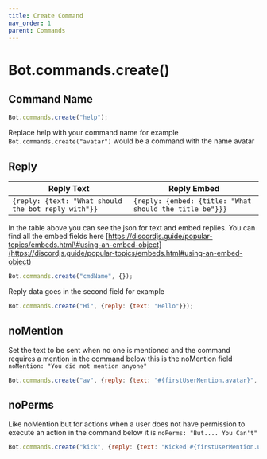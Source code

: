```yaml
---
title: Create Command
nav_order: 1
parent: Commands
---
```


# **Bot.commands.create()**

## Command Name

```js
Bot.commands.create("help");
```

Replace help with your command name for example `Bot.commands.create("avatar")`
would be a command with the name avatar

## Reply

| Reply Text                                          | Reply Embed                                             |
| --------------------------------------------------- | ------------------------------------------------------- |
| `{reply: {text: "What should the bot reply with"}}` | `{reply: {embed: {title: "What should the title be"}}}` |

In the table above you can see the json for text and embed replies. You can find
all the embed fields here
[https://discordjs.guide/popular-topics/embeds.html\#using-an-embed-object](https://discordjs.guide/popular-topics/embeds.html#using-an-embed-object)

```js
Bot.commands.create("cmdName", {});
```

Reply data goes in the second field for example

```js
Bot.commands.create("Hi", {reply: {text: "Hello"}});
```

## noMention

Set the text to be sent when no one is mentioned and the command requires a mention in the command below this is the noMention field `noMention: "You did not mention anyone"`

```js
Bot.commands.create("av", {reply: {text: "#{firstUserMention.avatar}", noMention: "You did not mention anyone"}});
```


## noPerms

Like noMention but for actions when a user does not have permission to execute an action in the command below it is `noPerms: "But.... You Can't"`

```js
Bot.commands.create("kick", {reply: {text: "Kicked #{firstUserMention.username}", action: {kick: "firstUserMention"} noPerms: "But.... You Can't"}});
```

